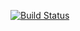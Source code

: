 [![Build Status](https://travis-ci.com/kbrotskiy/lab04.svg?branch=master)](https://travis-ci.com/kbrotskiy/lab04)
